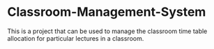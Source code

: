# Classroom-Management-System
This is a project that can be used to manage the classroom time table allocation for particular lectures in a classroom.
